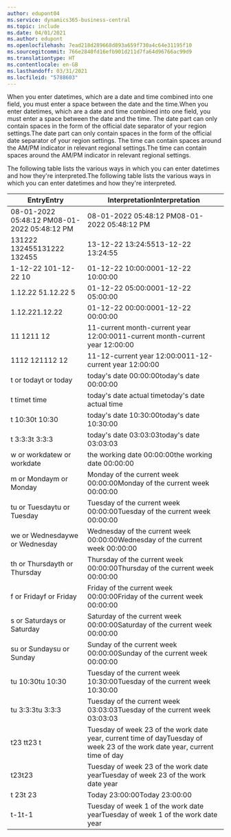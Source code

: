 ```yaml
---
author: edupont04
ms.service: dynamics365-business-central
ms.topic: include
ms.date: 04/01/2021
ms.author: edupont
ms.openlocfilehash: 7ead218d289668d893a659f730a4c64e31195f10
ms.sourcegitcommit: 766e2840fd16efb901d211d7fa64d96766ac99d9
ms.translationtype: HT
ms.contentlocale: en-GB
ms.lasthandoff: 03/31/2021
ms.locfileid: "5788603"
---
```

<span data-ttu-id="3a819-101">When you enter datetimes, which are a date and time combined into one field, you must enter a space between the date and the time.</span><span class="sxs-lookup"><span data-stu-id="3a819-101">When you enter datetimes, which are a date and time combined into one field, you must enter a space between the date and the time.</span></span> <span data-ttu-id="3a819-102">The date part can only contain spaces in the form of the official date separator of your region settings.</span><span class="sxs-lookup"><span data-stu-id="3a819-102">The date part can only contain spaces in the form of the official date separator of your region settings.</span></span> <span data-ttu-id="3a819-103">The time can contain spaces around the AM/PM indicator in relevant regional settings.</span><span class="sxs-lookup"><span data-stu-id="3a819-103">The time can contain spaces around the AM/PM indicator in relevant regional settings.</span></span>

<!--It is also possible to enter only a date in a datetime field, but it is not possible to enter only a time.-->

<span data-ttu-id="3a819-104">The following table lists the various ways in which you can enter datetimes and how they're interpreted.</span><span class="sxs-lookup"><span data-stu-id="3a819-104">The following table lists the various ways in which you can enter datetimes and how they're interpreted.</span></span>  

|<span data-ttu-id="3a819-105">Entry</span><span class="sxs-lookup"><span data-stu-id="3a819-105">Entry</span></span>|<span data-ttu-id="3a819-106">Interpretation</span><span class="sxs-lookup"><span data-stu-id="3a819-106">Interpretation</span></span>|
|---------------|------------------------|
|<span data-ttu-id="3a819-107">08-01-2022 05:48:12 PM</span><span class="sxs-lookup"><span data-stu-id="3a819-107">08-01-2022 05:48:12 PM</span></span>|<span data-ttu-id="3a819-108">08\-01\-2022 05:48:12 PM</span><span class="sxs-lookup"><span data-stu-id="3a819-108">08\-01\-2022 05:48:12 PM</span></span>|
|<span data-ttu-id="3a819-109">131222 132455</span><span class="sxs-lookup"><span data-stu-id="3a819-109">131222 132455</span></span>|<span data-ttu-id="3a819-110">13-12-22 13:24:55</span><span class="sxs-lookup"><span data-stu-id="3a819-110">13-12-22 13:24:55</span></span>|
|<span data-ttu-id="3a819-111">1-12-22 10</span><span class="sxs-lookup"><span data-stu-id="3a819-111">1-12-22 10</span></span>|<span data-ttu-id="3a819-112">01-12-22 10:00:00</span><span class="sxs-lookup"><span data-stu-id="3a819-112">01-12-22 10:00:00</span></span>|
|<span data-ttu-id="3a819-113">1.12.22 5</span><span class="sxs-lookup"><span data-stu-id="3a819-113">1.12.22 5</span></span>|<span data-ttu-id="3a819-114">01-12-22 05:00:00</span><span class="sxs-lookup"><span data-stu-id="3a819-114">01-12-22 05:00:00</span></span>|
|<span data-ttu-id="3a819-115">1.12.22</span><span class="sxs-lookup"><span data-stu-id="3a819-115">1.12.22</span></span>|<span data-ttu-id="3a819-116">01-12-22 00:00:00</span><span class="sxs-lookup"><span data-stu-id="3a819-116">01-12-22 00:00:00</span></span>|
|<span data-ttu-id="3a819-117">11 12</span><span class="sxs-lookup"><span data-stu-id="3a819-117">11 12</span></span>|<span data-ttu-id="3a819-118">11-current month-current year 12:00:00</span><span class="sxs-lookup"><span data-stu-id="3a819-118">11-current month-current year 12:00:00</span></span>|
|<span data-ttu-id="3a819-119">1112 12</span><span class="sxs-lookup"><span data-stu-id="3a819-119">1112 12</span></span>|<span data-ttu-id="3a819-120">11-12-current year 12:00:00</span><span class="sxs-lookup"><span data-stu-id="3a819-120">11-12-current year 12:00:00</span></span>|
|<span data-ttu-id="3a819-121">t or today</span><span class="sxs-lookup"><span data-stu-id="3a819-121">t or today</span></span>|<span data-ttu-id="3a819-122">today's date 00:00:00</span><span class="sxs-lookup"><span data-stu-id="3a819-122">today's date 00:00:00</span></span>|
|<span data-ttu-id="3a819-123">t time</span><span class="sxs-lookup"><span data-stu-id="3a819-123">t time</span></span>|<span data-ttu-id="3a819-124">today's date actual time</span><span class="sxs-lookup"><span data-stu-id="3a819-124">today's date actual time</span></span>|
|<span data-ttu-id="3a819-125">t 10:30</span><span class="sxs-lookup"><span data-stu-id="3a819-125">t 10:30</span></span>|<span data-ttu-id="3a819-126">today's date 10:30:00</span><span class="sxs-lookup"><span data-stu-id="3a819-126">today's date 10:30:00</span></span>|
|<span data-ttu-id="3a819-127">t 3:3:3</span><span class="sxs-lookup"><span data-stu-id="3a819-127">t 3:3:3</span></span>|<span data-ttu-id="3a819-128">today's date 03:03:03</span><span class="sxs-lookup"><span data-stu-id="3a819-128">today's date 03:03:03</span></span>|
|<span data-ttu-id="3a819-129">w or workdate</span><span class="sxs-lookup"><span data-stu-id="3a819-129">w or workdate</span></span>|<span data-ttu-id="3a819-130">the working date 00:00:00</span><span class="sxs-lookup"><span data-stu-id="3a819-130">the working date 00:00:00</span></span>|
|<span data-ttu-id="3a819-131">m or Monday</span><span class="sxs-lookup"><span data-stu-id="3a819-131">m or Monday</span></span>|<span data-ttu-id="3a819-132">Monday of the current week 00:00:00</span><span class="sxs-lookup"><span data-stu-id="3a819-132">Monday of the current week 00:00:00</span></span>|
|<span data-ttu-id="3a819-133">tu or Tuesday</span><span class="sxs-lookup"><span data-stu-id="3a819-133">tu or Tuesday</span></span>|<span data-ttu-id="3a819-134">Tuesday of the current week 00:00:00</span><span class="sxs-lookup"><span data-stu-id="3a819-134">Tuesday of the current week 00:00:00</span></span>|
|<span data-ttu-id="3a819-135">we or Wednesday</span><span class="sxs-lookup"><span data-stu-id="3a819-135">we or Wednesday</span></span>|<span data-ttu-id="3a819-136">Wednesday of the current week 00:00:00</span><span class="sxs-lookup"><span data-stu-id="3a819-136">Wednesday of the current week 00:00:00</span></span>|
|<span data-ttu-id="3a819-137">th or Thursday</span><span class="sxs-lookup"><span data-stu-id="3a819-137">th or Thursday</span></span>|<span data-ttu-id="3a819-138">Thursday of the current week 00:00:00</span><span class="sxs-lookup"><span data-stu-id="3a819-138">Thursday of the current week 00:00:00</span></span>|
|<span data-ttu-id="3a819-139">f or Friday</span><span class="sxs-lookup"><span data-stu-id="3a819-139">f or Friday</span></span>|<span data-ttu-id="3a819-140">Friday of the current week 00:00:00</span><span class="sxs-lookup"><span data-stu-id="3a819-140">Friday of the current week 00:00:00</span></span>|
|<span data-ttu-id="3a819-141">s or Saturday</span><span class="sxs-lookup"><span data-stu-id="3a819-141">s or Saturday</span></span>|<span data-ttu-id="3a819-142">Saturday of the current week 00:00:00</span><span class="sxs-lookup"><span data-stu-id="3a819-142">Saturday of the current week 00:00:00</span></span>|
|<span data-ttu-id="3a819-143">su or Sunday</span><span class="sxs-lookup"><span data-stu-id="3a819-143">su or Sunday</span></span>|<span data-ttu-id="3a819-144">Sunday of the current week 00:00:00</span><span class="sxs-lookup"><span data-stu-id="3a819-144">Sunday of the current week 00:00:00</span></span>|
|<span data-ttu-id="3a819-145">tu 10:30</span><span class="sxs-lookup"><span data-stu-id="3a819-145">tu 10:30</span></span>|<span data-ttu-id="3a819-146">Tuesday of the current week 10:30:00</span><span class="sxs-lookup"><span data-stu-id="3a819-146">Tuesday of the current week 10:30:00</span></span>|
|<span data-ttu-id="3a819-147">tu 3:3:3</span><span class="sxs-lookup"><span data-stu-id="3a819-147">tu 3:3:3</span></span>|<span data-ttu-id="3a819-148">Tuesday of the current week 03:03:03</span><span class="sxs-lookup"><span data-stu-id="3a819-148">Tuesday of the current week 03:03:03</span></span>|
|<span data-ttu-id="3a819-149">t23 t</span><span class="sxs-lookup"><span data-stu-id="3a819-149">t23 t</span></span>|<span data-ttu-id="3a819-150">Tuesday of week 23 of the work date year, current time of day</span><span class="sxs-lookup"><span data-stu-id="3a819-150">Tuesday of week 23 of the work date year, current time of day</span></span>|
|<span data-ttu-id="3a819-151">t23</span><span class="sxs-lookup"><span data-stu-id="3a819-151">t23</span></span>|<span data-ttu-id="3a819-152">Tuesday of week 23 of the work date year</span><span class="sxs-lookup"><span data-stu-id="3a819-152">Tuesday of week 23 of the work date year</span></span>|
|<span data-ttu-id="3a819-153">t 23</span><span class="sxs-lookup"><span data-stu-id="3a819-153">t 23</span></span>|<span data-ttu-id="3a819-154">Today 23:00:00</span><span class="sxs-lookup"><span data-stu-id="3a819-154">Today 23:00:00</span></span>|
|<span data-ttu-id="3a819-155">t-1</span><span class="sxs-lookup"><span data-stu-id="3a819-155">t-1</span></span>|<span data-ttu-id="3a819-156">Tuesday of week 1 of the work date year</span><span class="sxs-lookup"><span data-stu-id="3a819-156">Tuesday of week 1 of the work date year</span></span>|


